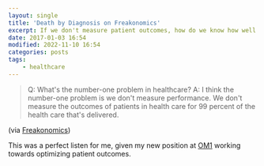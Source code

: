 ```yaml
---
layout: single
title: 'Death by Diagnosis on Freakonomics'
excerpt: If we don't measure patient outcomes, how do we know how well our healthcare is doing?!
date: 2017-01-03 16:54
modified: 2022-11-10 16:54
categories: posts
tags:
    - healthcare
---
```


> Q: What's the number-one problem in healthcare?
> A: I think the number-one problem is we don't measure
> performance. We don't measure the outcomes of patients in health
> care for 99 percent of the health care that's delivered.

(via [Freakonomics](http://freakonomics.com/podcast/bad-medicine-part-3-death-diagnosis/))

This was a perfect listen for me, given my new position at [OM1](https://www.om1.com/)
working towards optimizing patient outcomes.
